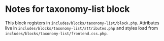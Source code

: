 # Notes for taxonomy-list block

This block registers in `includes/blocks/taxonomy-list/block.php`. Attributes live in `includes/blocks/taxonomy-list/attributes.php` and styles load from `includes/blocks/taxonomy-list/frontend.css.php`.
